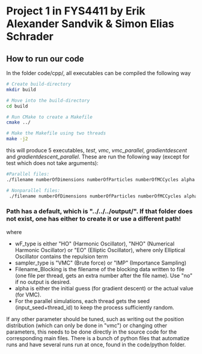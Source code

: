 # Project 1 in FYS4411 by Erik Alexander Sandvik & Simon Elias Schrader

## How to run our code
 In the folder code/cpp/, all executables can be compiled the following way
 ```bash
# Create build-directory
mkdir build

# Move into the build-directory
cd build

# Run CMake to create a Makefile
cmake ../

# Make the Makefile using two threads
make -j2
```
this will produce 5 executables, *test*, *vmc*, *vmc_parallel*, *gradientdescent* and *gradientdescent_parallel*.
These are run the following way (except for test which does not take arguments):
 ```bash
 #Parallel files:
 ./filename numberOfDimensions numberOfParticles numberOfMCCycles alpha stepLength numberOfEquilibrationSteps seed wF_type sampler_type Filename_Blocking numberOfThreads (path)
 
# Nonparallel files:
  ./filename numberOfDimensions numberOfParticles numberOfMCCycles alpha stepLength numberOfEquilibrationSteps seed wF_type sampler_type Filename_Blocking (path)
```
### Path has a default, which is "../../../output/". If that folder does not exist, one has either to create it or use a different path!
where
- wF_type is either "HO" (Harmonic Oscillator), "NHO" (Numerical Harmonic Oscillator) or "EO" (Elliptic Oscillator), where only Elliptical Oscillator contains the repulsion term
- sampler_type is "VMC" (Brute force) or "IMP" (Importance Sampling)
- Filename_Blocking is the filename of the blocking data written to file (one file per thread, gets an extra number after the file name). Use "no" if no output is desired.
- alpha is either the initial guess (for gradient descent) or the actual value (for VMC). 
- For the parallel simulations, each thread gets the seed (input_seed+thread_id) to keep the process sufficiently random.

If any other parameter should be tuned, such as writing out the position distribution (which can only be done in "vmc") or changing other parameters, this needs to be done directly in the source code for the corresponding main files.
There is a bunch of python files that automatize runs and have several runs run at once, found in the code/python folder.
